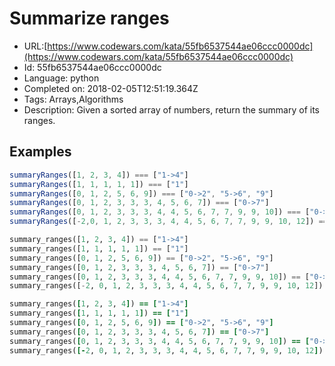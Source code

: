 # Summarize ranges

 - URL:[https://www.codewars.com/kata/55fb6537544ae06ccc0000dc](https://www.codewars.com/kata/55fb6537544ae06ccc0000dc)
 - Id: 55fb6537544ae06ccc0000dc
 - Language: python
 - Completed on: 2018-02-05T12:51:19.364Z
 - Tags: Arrays,Algorithms
 - Description:
Given a sorted array of numbers, return the summary of its ranges.


## Examples
```javascript
summaryRanges([1, 2, 3, 4]) === ["1->4"]
summaryRanges([1, 1, 1, 1, 1]) === ["1"]
summaryRanges([0, 1, 2, 5, 6, 9]) === ["0->2", "5->6", "9"]
summaryRanges([0, 1, 2, 3, 3, 3, 4, 5, 6, 7]) === ["0->7"]
summaryRanges([0, 1, 2, 3, 3, 3, 4, 4, 5, 6, 7, 7, 9, 9, 10]) === ["0->7", "9->10"]
summaryRanges([-2,0, 1, 2, 3, 3, 3, 4, 4, 5, 6, 7, 7, 9, 9, 10, 12]) ===["-2", "0->7", "9->10", "12"]
```
```python
summary_ranges([1, 2, 3, 4]) == ["1->4"]
summary_ranges([1, 1, 1, 1, 1]) == ["1"]
summary_ranges([0, 1, 2, 5, 6, 9]) == ["0->2", "5->6", "9"]
summary_ranges([0, 1, 2, 3, 3, 3, 4, 5, 6, 7]) == ["0->7"]
summary_ranges([0, 1, 2, 3, 3, 3, 4, 4, 5, 6, 7, 7, 9, 9, 10]) == ["0->7", "9->10"]
summary_ranges([-2, 0, 1, 2, 3, 3, 3, 4, 4, 5, 6, 7, 7, 9, 9, 10, 12]) == ["-2", "0->7", "9->10", "12"]
```
```ruby
summary_ranges([1, 2, 3, 4]) == ["1->4"]
summary_ranges([1, 1, 1, 1, 1]) == ["1"]
summary_ranges([0, 1, 2, 5, 6, 9]) == ["0->2", "5->6", "9"]
summary_ranges([0, 1, 2, 3, 3, 3, 4, 5, 6, 7]) == ["0->7"]
summary_ranges([0, 1, 2, 3, 3, 3, 4, 4, 5, 6, 7, 7, 9, 9, 10]) == ["0->7", "9->10"]
summary_ranges([-2, 0, 1, 2, 3, 3, 3, 4, 4, 5, 6, 7, 7, 9, 9, 10, 12]) == ["-2", "0->7", "9->10", "12"]
```
